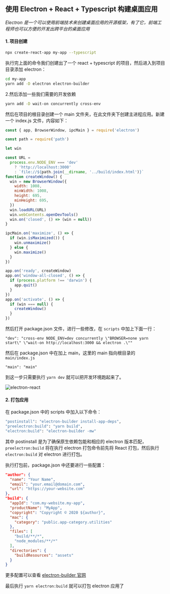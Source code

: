 ## 使用 Electron + React + Typescript 构建桌面应用

_Electron 是一个可以使用前端技术来创建桌面应用的开源框架，有了它，前端工程师也可以方便的开发出跨平台的桌面应用_

#### 1. 项目创建

```sh
npx create-react-app my-app --typescript
```

执行完上面的命令我们创建出了一个 react + typescript 的项目，然后进入到项目目录添加 electron：

```sh
cd my-app
yarn add -D electron electron-builder
```

2.然后添加一些我们需要的开发依赖

```sh
yarn add -D wait-on concurrently cross-env
```

然后在项目的根目录创建一个 main 文件夹，在此文件夹下创建主进程应用。新建一个 index.js 文件，内容如下：

```js
const { app, BrowserWindow, ipcMain } = require('electron')

const path = require('path')

let win

const URL =
  process.env.NODE_ENV === 'dev'
    ? 'http://localhost:3000'
    : `file://${path.join(__dirname, '../build/index.html')}`
function createWindow() {
  win = new BrowserWindow({
    width: 1008,
    minWidth: 1008,
    height: 695,
    minHeight: 695,
  })
  win.loadURL(URL)
  win.webContents.openDevTools()
  win.on('closed', () => (win = null))
}

ipcMain.on('maximize', () => {
  if (win.isMaximized()) {
    win.unmaximize()
  } else {
    win.maximize()
  }
})

app.on('ready', createWindow)
app.on('window-all-closed', () => {
  if (process.platform !== 'darwin') {
    app.quit()
  }
})
app.on('activate', () => {
  if (win === null) {
    createWindow()
  }
})
```

然后打开 package.json 文件，进行一些修改，在 `scripts` 中加上下面一行：

```
"dev": "cross-env NODE_ENV=dev concurrently \"BROWSER=none yarn start\" \"wait-on http://localhost:3000 && electron .\""
```

然后在 package.json 中在加上 main，这里的 main 指向根目录的 `main/index.js`

```
"main": "main"
```

到这一步只需要执行 `yarn dev` 就可以把开发环境跑起来了。

![electron-react](https://i.loli.net/2020/05/29/Ffw2ZXDsCY4mx19.png)

#### 2. 打包应用

在 package.json 中的 scripts 中加入以下命令：

```sh
"postinstall": "electron-builder install-app-deps",
"preelectron:build": "yarn build",
"electron:build": "electron-builder -mw"
```

其中 postinstall 是为了确保原生依赖包能和相应的 electron 版本匹配，`preelectron:build` 将在执行 electron 打包命令前先将 React 打包，然后执行 `electron:build` 对 electron 进行打包。

执行打包前，package.json 中还要进行一些配置：

```json
"author": {
  "name": "Your Name",
  "email": "your.email@domain.com",
  "url": "https://your-website.com"
},
"build": {
  "appId": "com.my-website.my-app",
  "productName": "MyApp",
  "copyright": "Copyright © 2020 ${author}",
  "mac": {
    "category": "public.app-category.utilities"
  },
  "files": [
    "build/**/*",
    "node_modules/**/*"
  ],
  "directories": {
    "buildResources": "assets"
  }
}
```

更多配置可以查看 [electron-builder 官网](https://www.electron.build/configuration/configuration)

最后执行 `yarn electron:build` 就可以打包 electron 应用了
